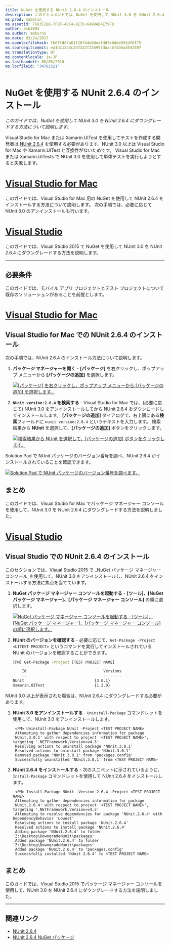 ```yaml
---
title: NuGet を使用する NUnit 2.6.4 のインストール
description: このドキュメントでは、NuGet を使用して NUnit 3.0 を NUnit 2.6.4 にダウングレードする方法について説明します。 これは、NUnit 3.x がサポートされていない、Xamarin.UITest を使用する場合に必要です。
ms.prod: xamarin
ms.assetid: 7683F2B8-7FDF-48C4-8E7D-649D4D4E79F0
author: asb3993
ms.author: amburns
ms.date: 03/24/2017
ms.openlocfilehash: fb0ffd87a61f20744e68eafdd7eb8de691df6f75
ms.sourcegitcommit: ea1dc12a3c2d7322f234997daacbfdb6ad542507
ms.translationtype: HT
ms.contentlocale: ja-JP
ms.lasthandoff: 06/05/2018
ms.locfileid: "34781521"
---
```

# <a name="installing-nunit-264-using-nuget"></a>NuGet を使用する NUnit 2.6.4 のインストール

_このガイドでは、NuGet を使用して NUnit 3.0 を NUnit 2.6.4 にダウングレードする方法について説明します。_

Visual Studio for Mac または Xamarin.UITest を使用してテストを作成する開発者は [NUnit 2.6.4](http://nunit.org/index.php?p=docHome&r=2.6.4) を使用する必要があります。NUnit 3.0 以上は Visual Studio for Mac や Xamarin.UITest と互換性がないためです。 Visual Studio for Mac または Xamarin.UITests で NUnit 3.0 を使用して単体テストを実行しようとすると失敗します。

# <a name="visual-studio-for-mactabvsmac"></a>[Visual Studio for Mac](#tab/vsmac)

このガイドでは、Visual Studio for Mac 用の NuGet を使用して NUnit 2.6.4 をインストールする方法について説明します。 次の手順では、必要に応じて NUnit 3.0 のアンインストールも行います。

# <a name="visual-studiotabvswin"></a>[Visual Studio](#tab/vswin)

このガイドでは、Visual Studio 2015 で NuGet を使用して NUnit 3.0 を NUnit 2.6.4 にダウングレードする方法を説明します。

-----

## <a name="requirements"></a>必要条件

このガイドでは、モバイル アプリ プロジェクトとテスト プロジェクトについて既存のソリューションがあることを前提とします。

# <a name="visual-studio-for-mactabvsmac"></a>[Visual Studio for Mac](#tab/vsmac)

## <a name="installing-nunit-264-in-visual-studio-for-mac"></a>Visual Studio for Mac での NUnit 2.6.4 のインストール

次の手順では、NUnit 2.6.4 のインストール方法について説明します。


1. **パッケージ マネージャーを開く** - **[パッケージ]** を右クリックし、ポップアップ メニューから **[パッケージの追加]** を選択します。

    [![](installing-nunit-using-nuget-images/add-packages-xs.png "[パッケージ] を右クリックし、ポップアップ メニューから [パッケージの追加] を選択します。")](installing-nunit-using-nuget-images/add-packages-xs.png#lightbox)
    
1. **`NUnit version:2.6.4` を検索する** - Visual Studio for Mac では、(必要に応じて) NUnit 3.0 をアンインストールしてから NUnit 2.6.4 をダウンロードしてインストールします。 **[パッケージの追加]** ダイアログで、右上隅にある**検索**フィールドに `nunit version:2.6.4` というテキストを入力します。 検索結果から **NUnit** を選択して、**[パッケージの追加]** ボタンをクリックします。

    [![](installing-nunit-using-nuget-images/nunit-search-xs.png "検索結果から NUnit を選択して、[パッケージの追加] ボタンをクリックします。")](installing-nunit-using-nuget-images/nunit-search-xs.png#lightbox)


Solution Pad で NUnit パッケージのバージョン番号を調べ、NUnit 2.6.4 がインストールされていることを確認できます。

[![](installing-nunit-using-nuget-images/nunit-2-6-4-installed.png "Solution Pad で NUnit パッケージのバージョン番号を調べます。")](installing-nunit-using-nuget-images/nunit-2-6-4-installed.png#lightbox)

## <a name="summary"></a>まとめ

このガイドでは、Visual Studio for Mac でパッケージ マネージャー コンソールを使用して、NUnit 3.0 を NUnit 2.6.4 にダウングレードする方法を説明しました。


# <a name="visual-studiotabvswin"></a>[Visual Studio](#tab/vswin)

## <a name="installing-nunit-264-in-visual-studio"></a>Visual Studio での NUnit 2.6.4 のインストール

このセクションでは、Visual Studio 2015 で _NuGet パッケージ マネージャー コンソール_を使用して、NUnit 3.0 をアンインストールし、NUnit 2.6.4 をインストールする方法に焦点を当てています。


1. **NuGet パッケージ マネージャー コンソールを起動する** - **[ツール]、[NuGet パッケージ マネージャー]、[パッケージ マネージャー コンソール]** の順に選択します。

    [![](installing-nunit-using-nuget-images/package-manager-console.png "NuGet パッケージ マネージャー コンソールを起動する - [ツール]、[NuGet パッケージ マネージャー]、[パッケージ マネージャー コンソール] の順に選択します。")](installing-nunit-using-nuget-images/package-manager-console.png#lightbox)
    
1. **NUnit のバージョンを確認する** - 必要に応じて、`Get-Package -Project <UITEST PROJECT>` というコマンドを実行してインストールされている NUnit のバージョンを確認することができます。

    ```bash
    [PM] Get-Package -Project [TEST PROJECT NAME]
    
        Id                                  Versions                                 ProjectName
        --                                  --------                                 -----------
    NUnit                               {3.0.1}                                  [TEST PROJECT NAME]
    Xamarin.UITest                      {1.2.0}                                  [TEST PROJECT NAME]
    ```

NUnit 3.0 以上が表示された場合は、NUnit 2.6.4 にダウングレードする必要があります。

1. **NUnit 3.0 をアンインストールする** - `Uninstall-Package` コマンドレットを使用して、NUnit 3.0 をアンインストールします。

        <PM> Uninstall-Package NUnit -Project <TEST PROJECT NAME>
        Attempting to gather dependencies information for package 'NUnit.3.0.1' with respect to project '<TEST PROJECT NAME>', targeting '.NETFramework,Version=v4.5'
        Resolving actions to uninstall package 'NUnit.3.0.1'
        Resolved actions to uninstall package 'NUnit.3.0.1'
        Removed package 'NUnit.3.0.1' from 'packages.config'
        Successfully uninstalled 'NUnit.3.0.1' from <TEST PROJECT NAME>

1. **NUnit 2.6.4 をインストールする** - 次のスニペットに示されているように、`Install-Package` コマンドレットを使用して NUnit 2.6.4 をインストールします。

        <PM> Install-Package NUnit -Version 2.6.4 -Project <TEST PROJECT NAME>
        Attempting to gather dependencies information for package 'NUnit.2.6.4' with respect to project '<TEST PROJECT NAME>', targeting '.NETFramework,Version=v4.5'
        Attempting to resolve dependencies for package 'NUnit.2.6.4' with DependencyBehavior 'Lowest'
        Resolving actions to install package 'NUnit.2.6.4'
        Resolved actions to install package 'NUnit.2.6.4'
        Adding package 'NUnit.2.6.4' to folder 'Z:\Desktop\DowngradeNunit\packages'
        Added package 'NUnit.2.6.4' to folder 'Z:\Desktop\DowngradeNunit\packages'
        Added package 'NUnit.2.6.4' to 'packages.config'
        Successfully installed 'NUnit 2.6.4' to <TEST PROJECT NAME>
    
## <a name="summary"></a>まとめ

このガイドでは、Visual Studio 2015 でパッケージ マネージャー コンソールを使用して、NUnit 3.0 を NUnit 2.6.4 にダウングレードする方法を説明しました。

-----

## <a name="related-links"></a>関連リンク

- [NUnit 2.6.4](http://nunit.org/index.php?p=docHome&r=2.6.4)
- [NUnit 2.6.4 NuGet パッケージ](https://www.nuget.org/packages/NUnit/2.6.4)
